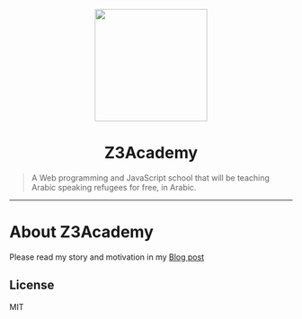 <p align="center">
  <img src="http://z3.academy/assets/img/logo.svg" width="200">
</p>
<h1 align="center">Z3Academy</h1>

> A Web programming and JavaScript school that will be teaching Arabic speaking refugees for free, in Arabic.

---

# About Z3Academy

Please read my story and motivation in my [Blog post](https://medium.com/@_zouhir/how-i-decided-to-teach-arabic-speaking-refugees-an-essential-skill-javascript-programming-b5fbf263c96f#.vapy62vne)



## License

MIT
